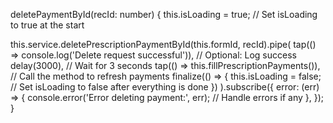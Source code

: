 deletePaymentById(recId: number) {
  this.isLoading = true; // Set isLoading to true at the start

  this.service.deletePrescriptionPaymentById(this.formId, recId).pipe(
    tap(() => console.log('Delete request successful')), // Optional: Log success
    delay(3000), // Wait for 3 seconds
    tap(() => this.fillPrescriptionPayments()), // Call the method to refresh payments
    finalize(() => {
      this.isLoading = false; // Set isLoading to false after everything is done
    })
  ).subscribe({
    error: (err) => {
      console.error('Error deleting payment:', err); // Handle errors if any
    },
  });
}
